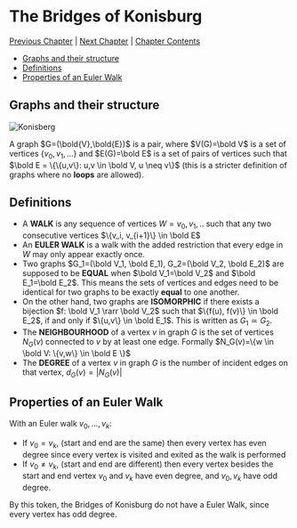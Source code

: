 # The Bridges of Konisburg <!-- omit in toc -->

[Previous Chapter][prev] | [Next Chapter][next] | [Chapter Contents][index]

[prev]: ./02correctness
[next]: ./index
[index]: ./index

- [Graphs and their structure](#graphs-and-their-structure)
- [Definitions](#definitions)
- [Properties of an Euler Walk](#properties-of-an-euler-walk)

## Graphs and their structure

![Konisberg](https://www.kidscodecs.com/wp-content/uploads/2013/11/puzzles-7-bridges-map-euler.jpg)

A graph $G=(\bold{V},\bold{E})$ is a pair, where $V(G)=\bold V$ is a set of vertices $\{v_0, v_1,...\}$ and $E(G)=\bold E$ is a set of pairs of vertices such that $\bold E = \{\{u,v\}: u,v \in \bold V, u \neq v\}$ (this is a stricter definition of graphs where no **loops** are allowed).

## Definitions

- A **WALK** is any sequence of vertices $W = v_0, v_1, ..$ such that any two consecutive vertices $\{v_i, v_{i+1}\} \in \bold E$
- An **EULER WALK** is a walk with the added restriction that every edge in $W$ may only appear exactly once.
- Two graphs $G_1=(\bold V_1, \bold E_1), G_2=(\bold V_2, \bold E_2)$ are supposed to be **EQUAL** when $\bold V_1=\bold V_2$ and $\bold E_1=\bold E_2$. This means the sets of vertices and edges need to be identical for two graphs to be exactly **equal** to one another.
- On the other hand, two graphs are **ISOMORPHIC** if there exists a bijection $f: \bold V_1 \rarr \bold V_2$ such that $\{f(u), f(v)\} \in \bold E_2$, if and only if $\{u,v\} \in \bold E_1$. This is written as $G_1 \simeq G_2$.
- The **NEIGHBOURHOOD** of a vertex $v$ in graph $G$ is the set of vertices $N_G(v)$ connected to $v$ by at least one edge. Formally $N_G(v)=\{w \in \bold V: \{v,w\} \in \bold E \}$
- The **DEGREE** of a vertex $v$ in graph $G$ is the number of incident edges on that vertex, $d_G(v)=|N_G(v)|$

## Properties of an Euler Walk

With an Euler walk $v_0,...,v_k$:

- If $v_0=v_k$, (start and end are the same) then every vertex has even degree since every vertex is visited and exited as the walk is performed
- If $v_0\neq v_k$, (start and end are different) then every vertex besides the start and end vertex $v_0$ and $v_k$ have even degree, and $v_0,v_k$ have odd degree.

By this token, the Bridges of Konisburg do not have a Euler Walk, since every vertex has odd degree.